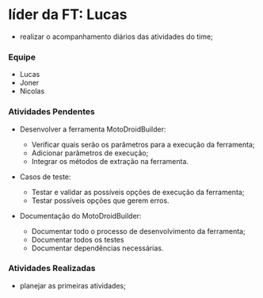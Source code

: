 # líder da FT: Lucas
- realizar o acompanhamento diários das atividades do time;

### Equipe

- Lucas
- Joner
- Nicolas

### Atividades Pendentes

- Desenvolver a ferramenta MotoDroidBuilder:
    - Verificar quais serão os parâmetros para a execução da ferramenta;
    - Adicionar parâmetros de execução;
    - Integrar os métodos de extração na ferramenta.

- Casos de teste:
    - Testar e validar as possíveis opções de execução da ferramenta;
    - Testar possíveis opções que gerem erros.

- Documentação do MotoDroidBuilder:
    - Documentar todo o processo de desenvolvimento da ferramenta;
    - Documentar todos os testes
    - Documentar dependências necessárias.


### Atividades Realizadas
- planejar as primeiras atividades;